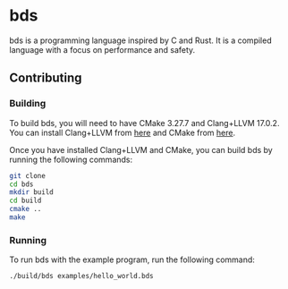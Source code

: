 # bds

bds is a programming language inspired by C and Rust. It is a compiled language with a focus on performance and safety.

## Contributing

### Building

To build bds, you will need to have CMake 3.27.7 and Clang+LLVM 17.0.2. You can install Clang+LLVM from [here](https://github.com/llvm/llvm-project/releases) and CMake from [here](https://cmake.org/download/).

Once you have installed Clang+LLVM and CMake, you can build bds by running the following commands:

```bash
git clone 
cd bds
mkdir build
cd build
cmake ..
make
```

### Running

To run bds with the example program, run the following command:

```bash
./build/bds examples/hello_world.bds
```
